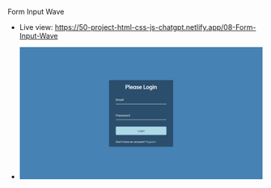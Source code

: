 Form Input Wave

- Live view: https://50-project-html-css-js-chatgpt.netlify.app/08-Form-Input-Wave

- !["logo"](./asdc.PNG)
